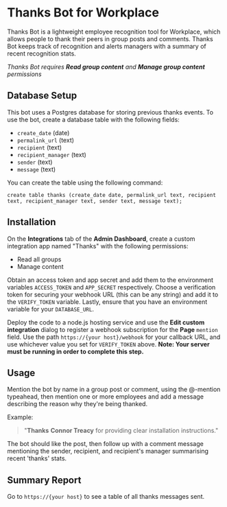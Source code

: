 # Thanks Bot for Workplace

Thanks Bot is a lightweight employee recognition tool for Workplace, which allows people to thank their peers in group posts and comments. Thanks Bot keeps track of recognition and alerts managers with a summary of recent recognition stats.

*Thanks Bot requires **Read group content** and **Manage group content** permissions*

## Database Setup

This bot uses a Postgres database for storing previous thanks events. To use the bot, create a database table with the following fields:

* `create_date` (date)
* `permalink_url` (text)
* `recipient` (text)
* `recipient_manager` (text)
* `sender` (text)
* `message` (text)

You can create the table using the following command:

```
create table thanks (create_date date, permalink_url text, recipient text, recipient_manager text, sender text, message text);
```

## Installation

On the **Integrations** tab of the **Admin Dashboard**, create a custom integration app named "Thanks" with the following permissions:

* Read all groups
* Manage content

Obtain an access token and app secret and add them to the environment variables `ACCESS_TOKEN` and `APP_SECRET` respectively. Choose a verification token for securing your webhook URL (this can be any string) and add it to the `VERIFY_TOKEN` variable. Lastly, ensure that you have an environment variable for your `DATABASE_URL`.

Deploy the code to a node.js hosting service and use the **Edit custom integration** dialog to register a webhook subscription for the **Page** `mention` field. Use the path `https://{your host}/webhook` for your callback URL, and use whichever value you set for `VERIFY_TOKEN` above. **Note: Your server must be running in order to complete this step.**

## Usage

Mention the bot by name in a group post or comment, using the @-mention typeahead, then mention one or more employees and add a message describing the reason why they're being thanked. 

Example: 

> "**Thanks** **Connor Treacy** for providing clear installation instructions."

The bot should like the post, then follow up with a comment message mentioning the sender, recipient, and recipient's manager summarising recent 'thanks' stats.

## Summary Report

Go to `https://{your host}` to see a table of all thanks messages sent. 
